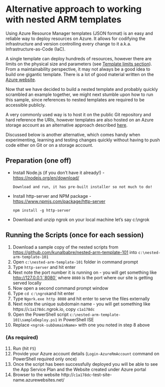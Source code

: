 # Alternative approach to working with nested ARM templates

Using Azure Resource Manager templates (JSON format) is an easy and reliable way to deploy resources on Azure. It allows for codifying the infrastructure and version controlling every change to it a.k.a. Infrastructure-as-Code (IaC).

A single template can deploy hundreds of resources, however there are limits on the physical size and parameters (see [Template limits section](https://docs.microsoft.com/en-us/azure/azure-subscription-service-limits)). From a maintainability perspective, it may not always be a good idea to build one gigantic template. There is a lot of good material written on the [Azure website](https://docs.microsoft.com/en-us/azure/azure-resource-manager/resource-manager-template-best-practices#single-template-vs-nested-templates).

Now that we have decided to build a nested template and probably quickly scrambled an example together, we might next stumble upon how to run this sample, since references to nested templates are required to be accessible publicly. 

A very commonly used way is to host it on the public Git repository and hard reference the URIs, however templates are also hosted on an Azure storage account as an alternative approach described [here](https://docs.microsoft.com/en-us/azure/vs-azure-tools-resource-groups-ci-in-vsts?toc=%2fazure%2fazure-resource-manager%2ftoc.json).


Discussed below is another alternative, which comes handy when experimenting, learning and testing changes quickly without having to push code either on Git or on a storage account.

## Preparation (one off)

- Install Node.js (if you don’t have it already!) - https://nodejs.org/en/download/
    
    ```Download and run, it has pre-built installer so not much to do!```

- Install http-server and NPM package - https://www.npmjs.com/package/http-server
    
    ```npm install -g http-server```

- Download and unzip ngrok on your local machine let’s say c:\ngrok
 
## Running the Scripts (once for each session)

1. Download a sample copy of the nested scripts from https://github.com/kunalbabre/nested-arm-template-101 into `c:\nested-arm-template-101`
2. Open `c:\nested-arm-template-101` folder in command prompt 
3. Type `http-server` and hit enter 
4. Next note the port number it is running on - you will get something like  http://127.0.0.1:`8080` where `8080` is the port where our site is getting served locally
5. Now open a second command prompt window 
6. Type `cd c:\ngrok`and hit enter 
7. Type `Ngork.exe http 8080` and hit enter to serve the files externally
8. Next note the unique subdomain name - you will get something like https://`c1a178dc`.ngrok.io, copy `c1a178dc`
9. Open the PowerShell script `c:\nested-arm-template-101\sampleDeploy.ps1` in PowerShell ISE
10. Replace `<ngrok-subDomainName>` with one you noted in step 8 above
### (As required)
11.	Run (hit `F5`)
12. Provide your Azure account details (`Login-AzureRmAccount` command on PowerShell required only once)
13. Once the script has been successfully deployed you will be able to see the App Service Plan and the Website created under Azure portal 
14. Browser to the website http://`c1a178dc`-test-site-name.azurewebsites.net/